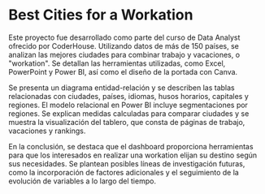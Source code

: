 # Best Cities for a Workation

Este proyecto fue desarrollado como parte del curso de Data Analyst ofrecido por CoderHouse. Utilizando datos de más de 150 países, se analizan las mejores ciudades para combinar trabajo y vacaciones, o "workation". Se detallan las herramientas utilizadas, como Excel, PowerPoint y Power BI, así como el diseño de la portada con Canva.

Se presenta un diagrama entidad-relación y se describen las tablas relacionadas con ciudades, países, idiomas, husos horarios, capitales y regiones. El modelo relacional en Power BI incluye segmentaciones por regiones. Se explican medidas calculadas para comparar ciudades y se muestra la visualización del tablero, que consta de páginas de trabajo, vacaciones y rankings.

En la conclusión, se destaca que el dashboard proporciona herramientas para que los interesados en realizar una workation elijan su destino según sus necesidades. Se plantean posibles líneas de investigación futuras, como la incorporación de factores adicionales y el seguimiento de la evolución de variables a lo largo del tiempo.
